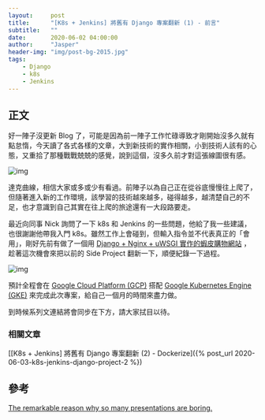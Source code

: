 ```yaml
---
layout:     post
title:      "[K8s + Jenkins] 將舊有 Django 專案翻新 (1) - 前言"
subtitle:   ""
date:       2020-06-02 04:00:00
author:     "Jasper"
header-img: "img/post-bg-2015.jpg"
tags:
    - Django
    - k8s
    - Jenkins
---
```

## 正文

好一陣子沒更新 Blog 了，可能是因為前一陣子工作忙碌導致才剛開始沒多久就有點怠惰，今天讀了各式各樣的文章，大到新技術的實作相關，小到技術人該有的心態，又重拾了那種戰戰兢兢的感覺，說到這個，沒多久前才對這張線圖很有感。

![img](https://miro.medium.com/max/1400/1*WjNKcO_mklTPrBTuWyZB3g.jpeg)

達克曲線，相信大家或多或少有看過。前陣子以為自己正在從谷底慢慢往上爬了，但隨著進入新的工作環境，該學習的技術越來越多，碰得越多，越清楚自己的不足，也才意識到自己其實在往上爬的旅途還有一大段路要走。

最近向同事 Nick 詢問了一下 k8s 和 Jenkins 的一些問題，他給了我一些建議，也很謝謝他帶我入門 k8s。雖然工作上會碰到，但輸入指令並不代表真正的「會用」，剛好先前有做了一個用 [Django + Nginx + uWSGI 實作的蝦皮購物網站](https://github.com/JasperSui/Django-Nginx-uWSGI-High-Performance-JasperShop) ，趁著這次機會來把以前的 Side Project 翻新一下，順便紀錄一下過程。

![img](https://titangene.github.io/images/cover/gcp.jpg)

預計全程會在 [Google Cloud Platform (GCP)](https://console.cloud.google.com/?hl=zh-TW) 搭配 [Google Kubernetes Engine (GKE)](https://cloud.google.com/kubernetes-engine) 來完成此次專案，給自己一個月的時間來盡力做。

到時候系列文連結將會同步在下方，請大家拭目以待。

### 相關文章
[[K8s + Jenkins] 將舊有 Django 專案翻新 (2) - Dockerize]({% post_url 2020-06-03-k8s-jenkins-django-project-2 %})

## 參考

[The remarkable reason why so many presentations are boring.](http://refusetobeboring.com/remarkable-reason-many-presentations-boring/)
